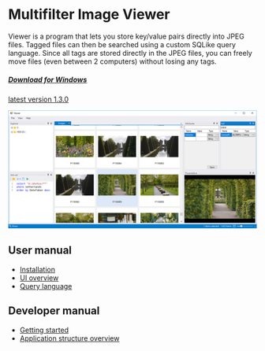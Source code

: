 # Multifilter Image Viewer

Viewer is a program that lets you store key/value pairs directly into JPEG files. Tagged files can then be searched using a custom SQLike query language. Since all tags are stored directly in the JPEG files, you can freely move files (even between 2 computers) without losing any tags.

<a href="https://github.com/trylock/viewer/releases" class="button-download">
    <h5>Download for Windows</h5>
    <p>latest version 1.3.0</p>
</a>

![Overview](../images/overview.png)

## User manual

- [Installation](user/installation.md)
- [UI overview](user/ui-overview.md)
- [Query language](user/query.md)

## Developer manual

- [Getting started](developer/getting-started.md)
- [Application structure overview](developer/overview.md)
